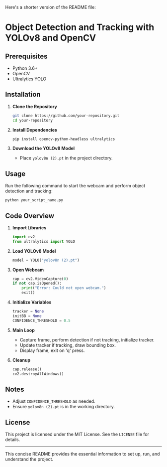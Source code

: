 Here's a shorter version of the README file:

# Object Detection and Tracking with YOLOv8 and OpenCV

## Prerequisites

- Python 3.6+
- OpenCV
- Ultralytics YOLO

## Installation

1. **Clone the Repository**
    ```bash
    git clone https://github.com/your-repository.git
    cd your-repository
    ```

2. **Install Dependencies**
    ```bash
    pip install opencv-python-headless ultralytics
    ```

3. **Download the YOLOv8 Model**
    - Place `yolov8n (2).pt` in the project directory.

## Usage

Run the following command to start the webcam and perform object detection and tracking:

```bash
python your_script_name.py
```

## Code Overview

1. **Import Libraries**
    ```python
    import cv2
    from ultralytics import YOLO
    ```

2. **Load YOLOv8 Model**
    ```python
    model = YOLO("yolov8n (2).pt")
    ```

3. **Open Webcam**
    ```python
    cap = cv2.VideoCapture(0)
    if not cap.isOpened():
        print("Error: Could not open webcam.")
        exit()
    ```

4. **Initialize Variables**
    ```python
    tracker = None
    initBB = None
    CONFIDENCE_THRESHOLD = 0.5
    ```

5. **Main Loop**
    - Capture frame, perform detection if not tracking, initialize tracker.
    - Update tracker if tracking, draw bounding box.
    - Display frame, exit on 'q' press.

6. **Cleanup**
    ```python
    cap.release()
    cv2.destroyAllWindows()
    ```

## Notes

- Adjust `CONFIDENCE_THRESHOLD` as needed.
- Ensure `yolov8n (2).pt` is in the working directory.

## License

This project is licensed under the MIT License. See the `LICENSE` file for details.

---

This concise README provides the essential information to set up, run, and understand the project.
